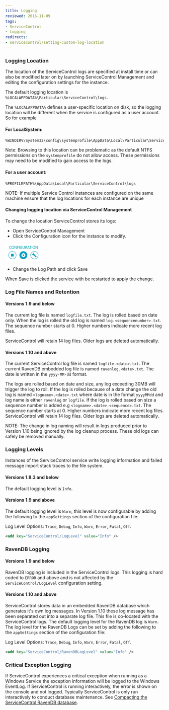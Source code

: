 ```yaml
---
title: Logging
reviewed: 2016-11-09
tags:
- ServiceControl
- Logging
redirects:
- servicecontrol/setting-custom-log-location
---
```


### Logging Location

The location of the ServiceControl logs are specified at install time or can also be modified later on by launching ServiceControl Management and editing the configuration settings for the instance.

The default logging location is `%LOCALAPPDATA%\Particular\ServiceControl\logs`.

The `%LOCALAPPDATA%` defines a user-specific location on disk, so the logging location will be different when the service is configured as a user account. So for example


#### For LocalSystem:

```no-highlight
%WINDIR%\System32\config\systemprofile\AppData\Local\Particular\ServiceControl\logs
```

Note: Browsing to this location can be problematic as the default NTFS permissions on the `systemprofile` do not allow access. These permissions may need to be modified to gain access to the logs.


#### For a user account:

```no-highlight
%PROFILEPATH%\AppData\Local\Particular\ServiceControl\logs
```


NOTE: If multiple Service Control instances are configured on the same machine ensure that the log locations for each instance are unique


#### Changing logging location via ServiceControl Management

To change the location ServiceControl stores its logs:

 * Open ServiceControl Management
 * Click the Configuration icon for the instance to modify.

![](managementutil-configuration.png)

 * Change the Log Path and click Save

When Save is clicked the service with be restarted to apply the change.


### Log File Names and Retention


#### Versions 1.9 and below

The current log file is named `logfile.txt`. The log is rolled based on date only. When the log is rolled the old log is named `log.<sequencenumber>.txt`. The sequence number starts at 0. Higher numbers indicate more recent log files.

ServiceControl will retain 14 log files. Older logs are deleted automatically.


#### Versions 1.10 and above

The current ServiceControl log file is named `logfile.<date>.txt`. The current RavenDB embedded log file is named `ravenlog.<date>.txt`. The date is written in the `yyyy-MM-dd` format.

The logs are rolled based on date and size, any log exceeding 30MB will trigger the log to roll. If the log is rolled because of a date change the old log is named `<logname>.<date>.txt` where date is in the format `yyyyMMdd` and log name is either `ravenlog` or `logfile`. If the log is rolled based on size a sequence number is added e.g `<logname>.<date>.<sequence>.txt`. The sequence number starts at 0. Higher numbers indicate more recent log files. ServiceControl will retain 14 log files. Older logs are deleted automatically.

NOTE: The change in log naming will result in logs produced prior to Version 1.10 being ignored by the log cleanup process. These old logs can safely be removed manually.



### Logging Levels

Instances of the ServiceControl service write logging information and failed message import stack traces to the file system.


#### Versions 1.8.3 and below

The default logging level is `Info`.


#### Versions 1.9 and above

The default logging level is `Warn`, this level is now configurable by adding the following to the `appSettings` section of the  configuration file:

Log Level Options: `Trace`, `Debug`, `Info`, `Warn`, `Error`, `Fatal`, `Off`.

```xml
<add key="ServiceControl/LogLevel" value="Info" />
```


### RavenDB Logging


#### Versions 1.9 and below

RavenDB logging is included in the ServiceControl logs. This logging is hard coded to `ERROR` and above and is not affected by the `ServiceControl/LogLevel` configuration setting.


#### Versions 1.10 and above

ServiceControl stores data in an embedded RavenDB database which generates it's own log messages. In Version 1.10 these log message has been separated out into a separate  log file. This file is co-located with the ServiceControl logs. The default logging level for the RavenDB log is `Warn`. The log level for the RavenDB Logs can be set by adding the following to the `appSettings` section of the configuration file:

Log Level Options: `Trace`, `Debug`, `Info`, `Warn`, `Error`, `Fatal`, `Off`.

```xml
<add key="ServiceControl/RavenDBLogLevel" value="Info" />
```


### Critical Exception Logging

If ServiceControl experiences a critical exception when running as a Windows Service the exception information will be logged to the Windows EventLog. If ServiceControl is running interactively, the error is shown on the console and not logged. Typically ServiceControl is only run interactively to conduct database maintenance. See [Compacting the ServiceControl RavenDB database](db-compaction.md).
